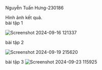 Nguyễn Tuấn Hưng-230186

Hình ảnh kết quả.  
bài tập 1

![Screenshot 2024-09-16 121337](https://github.com/user-attachments/assets/614b1da0-b624-4211-b8e5-9d969c0cd081)

bài tập 2

![Screenshot 2024-09-19 215620](https://github.com/user-attachments/assets/31d15792-5af9-49ae-a533-31e1ff256afb)

bài tập 3
![Screenshot 2024-09-23 115925](https://github.com/user-attachments/assets/6727bf2f-3002-4a59-b78e-ec1d6b6d67ae)



